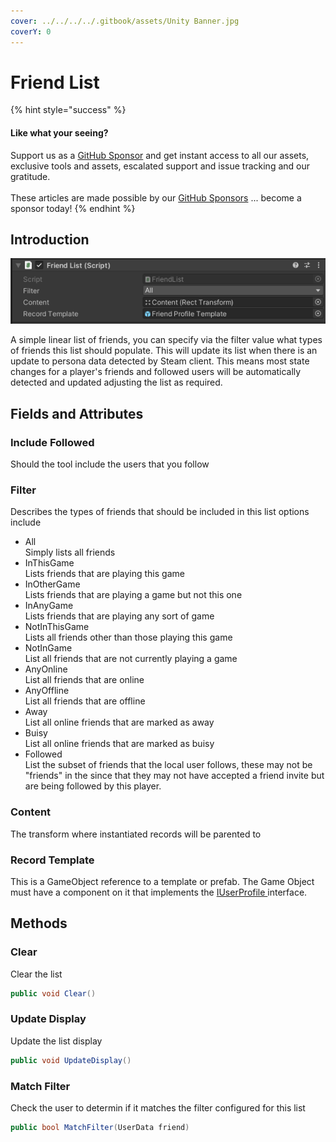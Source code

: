 ```yaml
---
cover: ../../../../.gitbook/assets/Unity Banner.jpg
coverY: 0
---
```


# Friend List

{% hint style="success" %}
#### Like what your seeing?

Support us as a [GitHub Sponsor](../../../../become-a-sponsor/) and get instant access to all our assets, exclusive tools and assets, escalated support and issue tracking and our gratitude.\
\
These articles are made possible by our [GitHub Sponsors](../../../../become-a-sponsor/) ... become a sponsor today!
{% endhint %}

## &#x20;Introduction

![](<../../../../.gitbook/assets/image (174).png>)

A simple linear list of friends, you can specify via the filter value what types of friends this list should populate. This will update its list when there is an update to persona data detected by Steam client. This means most state changes for a player's friends and followed users will be automatically detected and updated adjusting the list as required.

## Fields and Attributes

### Include Followed

Should the tool include the users that you follow

### Filter

Describes the types of friends that should be included in this list options include

* All\
  Simply lists all friends
* InThisGame\
  Lists friends that are playing this game
* InOtherGame\
  Lists friends that are playing a game but not this one
* InAnyGame\
  Lists friends that are playing any sort of game
* NotInThisGame\
  Lists all friends other than those playing this game
* NotInGame\
  List all friends that are not currently playing a game
* AnyOnline\
  List all friends that are online
* AnyOffline\
  List all friends that are offline
* Away\
  List all online friends that are marked as away
* Buisy\
  List all online friends that are marked as buisy
* Followed\
  List the subset of friends that the local user follows, these may not be "friends" in the since that they may not have accepted a friend invite but are being followed by this player.

### Content

The transform where instantiated records will be parented to

### Record Template

This is a GameObject reference to a template or prefab. The Game Object must have a component on it that implements the [IUserProfile ](../programming-tools/iuserprofile.md)interface.

## Methods

### Clear

Clear the list

```csharp
public void Clear()
```

### Update Display

Update the list display

```csharp
public void UpdateDisplay()
```

### Match Filter

Check the user to determin if it matches the filter configured for this list

```csharp
public bool MatchFilter(UserData friend)
```
